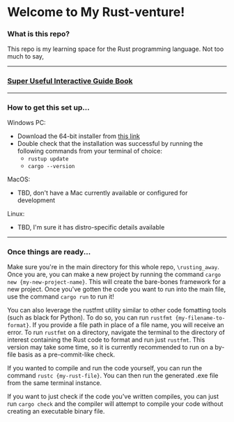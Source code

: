 # Welcome to My Rust-venture!


### What is this repo?
This repo is my learning space for the Rust programming language.  Not too much to say, 

----

### [Super Useful Interactive Guide Book](https://rust-book.cs.brown.edu/)

----

### How to get this set up...
Windows PC:
- Download the 64-bit installer from [this link](https://static.rust-lang.org/rustup/dist/x86_64-pc-windows-msvc/rustup-init.exe)
- Double check that the installation was successful by running the following commands from your terminal of choice:
  - `rustup update`
  - `cargo --version`

MacOS:
- TBD, don't have a Mac currently available or configured for development

Linux:
- TBD, I'm sure it has distro-specific details available

----

### Once things are ready...
Make sure you're in the main directory for this whole repo, `\rusting_away`.  Once you are, you can make a new project
by running the command `cargo new {my-new-project-name}`.  This will create the bare-bones framework for a new project.
Once you've gotten the code you want to run into the main file, use the command `cargo run` to run it!

You can also leverage the rustfmt utility similar to other code fomatting tools (such as black for Python).
To do so, you can run `rustfmt {my-filename-to-format}`.  If you provide a file path in place of a file name, you will
receive an error.  To run `rustfmt` on a directory, navigate the terminal to the directory of interest containing the
Rust code to format and run just `rustfmt`.  This version may take some time, so it is currently recommended to run on
a by-file basis as a pre-commit-like check.

If you wanted to compile and run the code yourself, you can run the command `rustc {my-rust-file}`.  You can then run 
the generated .exe file from the same terminal instance.

If you want to just check if the code you've written compiles, you can just run `cargo check` and the compiler will 
attempt to compile your code without creating an executable binary file.